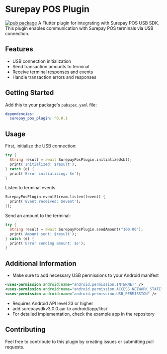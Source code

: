 # Surepay POS Plugin

[![pub package](https://img.shields.io/pub/v/custom_widgets_2.svg)](https://pub.dev/packages/surepay_pos_plugin)
A Flutter plugin for integrating with Surepay POS USB SDK. This plugin enables communication with Surepay POS terminals via USB connection.

## Features

* USB connection initialization
* Send transaction amounts to terminal
* Receive terminal responses and events
* Handle transaction errors and responses

## Getting Started

Add this to your package's `pubspec.yaml` file:

```yaml
dependencies:
  surepay_pos_plugin: ^0.0.1
```

## Usage

First, initialize the USB connection:

```dart
try {
  String result = await SurepayPosPlugin.initializeUsb();
  print('Initialized: $result');
} catch (e) {
  print('Error initializing: $e');
}
```

Listen to terminal events:

```dart
SurepayPosPlugin.eventStream.listen((event) {
  print('Event received: $event');
});
```

Send an amount to the terminal:

```dart
try {
  String result = await SurepayPosPlugin.sendAmount("100.00");
  print('Amount sent: $result');
} catch (e) {
  print('Error sending amount: $e');
}
```

## Additional Information

* Make sure to add necessary USB permissions to your Android manifest

```XML
<uses-permission android:name="android.permission.INTERNET" />
<uses-permission android:name="android.permission.ACCESS_NETWORK_STATE" />
<uses-permission android:name="android.permission.USB_PERMISSION" />
```
* Requires Android API level 23 or higher
* add surepaysdkv3.0.0.aar to android/app/libs/
* For detailed implementation, check the example app in the repository

## Contributing

Feel free to contribute to this plugin by creating issues or submitting pull requests.